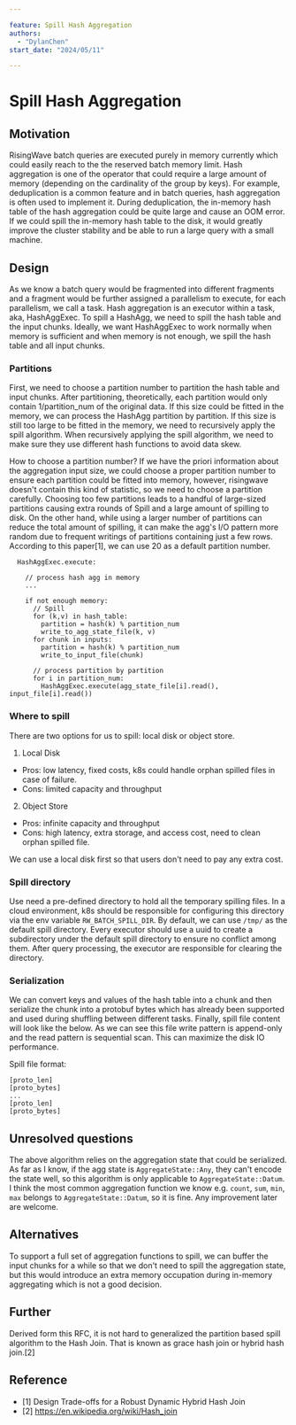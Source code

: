 ```yaml
---

feature: Spill Hash Aggregation
authors:
  - "DylanChen"
start_date: "2024/05/11"

---
```


# Spill Hash Aggregation

## Motivation

RisingWave batch queries are executed purely in memory currently which could easily reach to the the reserved batch memory limit. Hash aggregation is one of the operator that could require a large amount of memory (depending on the cardinality of the group by keys). For example, deduplication is a common feature and in batch queries, hash aggregation is often used to implement it. During deduplication, the in-memory hash table of the hash aggregation could be quite large and cause an OOM error. If we could spill the in-memory hash table to the disk, it would greatly improve the cluster stability and be able to run a large query with a small machine.

## Design

As we know a batch query would be fragmented into different fragments and a fragment would be further assigned a parallelism to execute, for each parallelism, we call a task. Hash aggregation is an executor within a task, aka, HashAggExec. To spill a HashAgg, we need to spill the hash table and the input chunks. Ideally, we want HashAggExec to work normally when memory is sufficient and when memory is not enough, we spill the hash table and all input chunks.

### Partitions

First, we need to choose a partition number to partition the hash table and input chunks. After partitioning, theoretically, each partition would only contain 1/partition_num of the original data. If this size could be fitted in the memory, we can process the HashAgg partition by partition. If this size is still too large to be fitted in the memory, we need to recursively apply the spill algorithm. When recursively applying the spill algorithm, we need to make sure they use different hash functions to avoid data skew.

How to choose a partition number? If we have the priori information about the aggregation input size, we could choose a proper partition number to ensure each partition could be fitted into memory, however, risingwave doesn't contain this kind of statistic, so we need to choose a partition carefully.
Choosing too few partitions leads to a handful of large-sized partitions causing extra rounds of Spill and a large amount of spilling to disk. On the other hand, while using a larger number of partitions can reduce the total amount of spilling, it can make the agg's I/O pattern more random due to frequent writings of partitions containing just a few rows. According to this paper[1], we can use 20 as a default partition number.

```
  HashAggExec.execute:

    // process hash agg in memory
    ...

    if not enough memory:
      // Spill
      for (k,v) in hash_table:
        partition = hash(k) % partition_num
        write_to_agg_state_file(k, v)
      for chunk in inputs:
        partition = hash(k) % partition_num
        write_to_input_file(chunk)

      // process partition by partition
      for i in partition_num:
        HashAggExec.execute(agg_state_file[i].read(), input_file[i].read())

```

### Where to spill

There are two options for us to spill: local disk or object store.

1. Local Disk
  - Pros: low latency, fixed costs, k8s could handle orphan spilled files in case of failure.
  - Cons: limited capacity and throughput
2. Object Store
  - Pros: infinite capacity and throughput
  - Cons: high latency, extra storage, and access cost, need to clean orphan spilled file.

We can use a local disk first so that users don't need to pay any extra cost.

### Spill directory

Use need a pre-defined directory to hold all the temporary spilling files. In a cloud environment, k8s should be responsible for configuring this directory via the env variable `RW_BATCH_SPILL_DIR`. By default, we can use `/tmp/` as the default spill directory. Every executor should use a uuid to create a subdirectory under the default spill directory to ensure no conflict among them. After query processing, the executor are responsible for clearing the directory.


### Serialization

We can convert keys and values of the hash table into a chunk and then serialize the chunk into a protobuf bytes which has already been supported and used during shuffling between different tasks. Finally, spill file content will look like the below. As we can see this file write pattern is append-only and the read pattern is sequential scan. This can maximize the disk IO performance.

Spill file format:

```
[proto_len]
[proto_bytes]
...
[proto_len]
[proto_bytes]

```

## Unresolved questions

The above algorithm relies on the aggregation state that could be serialized. As far as I know, if the agg state is `AggregateState::Any`, they can't encode the state well, so this algorithm is only applicable to `AggregateState::Datum`. I think the most common aggregation function we know e.g. `count`, `sum`, `min`, `max` belongs to `AggregateState::Datum`, so it is fine. Any improvement later are welcome.

## Alternatives

To support a full set of aggregation functions to spill, we can buffer the input chunks for a while so that we don't need to spill the aggregation state, but this would introduce an extra memory occupation during in-memory aggregating which is not a good decision.

## Further

Derived form this RFC, it is not hard to generalized the partition based spill algorithm to the Hash Join. That is known as grace hash join or hybrid hash join.[2]

## Reference

- [1] Design Trade-offs for a Robust Dynamic Hybrid Hash Join
- [2] https://en.wikipedia.org/wiki/Hash_join
